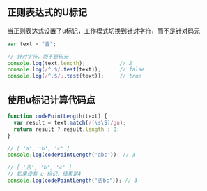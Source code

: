 
## 正则表达式的U标记
当正则表达式设置了u标记，工作模式切换到针对字符，而不是针对码元

```js
var text = "𠮷";

// 针对字符，而不是码元
console.log(text.length);           // 2
console.log(/^.$/.test(text));      // false
console.log(/^.$/u.test(text));     // true
```

## 使用u标记计算代码点
```js
function codePointLength(text) {
  var result = text.match(/[\s\S]/gu);
  return result ? result.length : 0;
}

// [ 'a', 'b', 'c' ]
console.log(codePointLength('abc')); // 3

// [ '𠮷', 'b', 'c' ]
// 如果没有 u 标记，结果是4
console.log(codePointLength('𠮷bc')); // 3
```